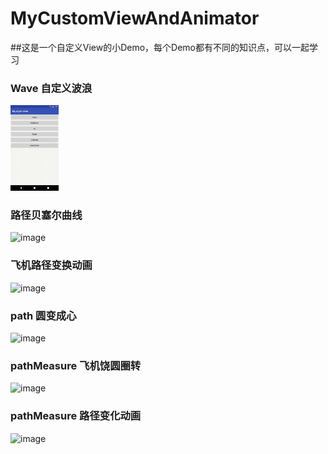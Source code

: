 # MyCustomViewAndAnimator

##这是一个自定义View的小Demo，每个Demo都有不同的知识点，可以一起学习

### Wave 自定义波浪
<img src="https://github.com/MlxChange/MyCustomViewAndAnimator/blob/master/Screenshots/demo.gif" style="width:77px;height:102" />

### 路径贝塞尔曲线
![image]("http://github.com/MlxChange/MyCustomViewAndAnimator/blob/master/Screenshots/demo2.gif")

### 飞机路径变换动画
![image]("http://github.com/MlxChange/MyCustomViewAndAnimator/blob/master/Screenshots/demo3.gif")

### path 圆变成心
![image]("http://github.com/MlxChange/MyCustomViewAndAnimator/blob/master/Screenshots/demo4.gif")

### pathMeasure 飞机饶圆圈转
![image]("http://github.com/MlxChange/MyCustomViewAndAnimator/blob/master/Screenshots/demo5.gif")

### pathMeasure 路径变化动画
![image]("http://github.com/MlxChange/MyCustomViewAndAnimator/blob/master/Screenshots/demo6.gif")
